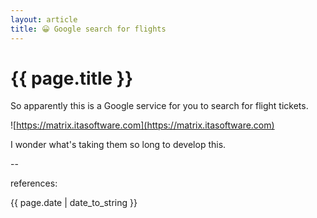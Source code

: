 ```yaml
---
layout: article
title: 😀 Google search for flights
---
```

# {{ page.title }}

So apparently this is a Google service for you to search for flight tickets.

![https://matrix.itasoftware.com](https://matrix.itasoftware.com)

I wonder what's taking them so long to develop this.

--

references:

{{ page.date | date_to_string }}
